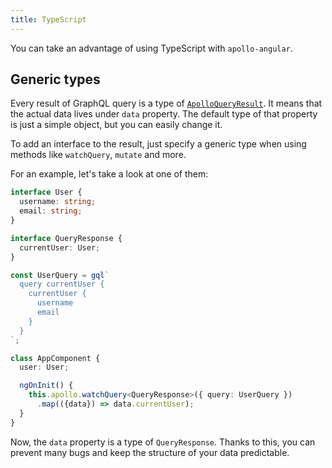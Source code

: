 ```yaml
---
title: TypeScript
---
```


You can take an advantage of using TypeScript with `apollo-angular`.

<h2 id="generic-types">Generic types</h2>

Every result of GraphQL query is a type of [`ApolloQueryResult`][ApolloQueryResult]. It means that the actual data lives under `data` property. The default type of that property is just a simple object, but you can easily change it.

To add an interface to the result, just specify a generic type when using methods like `watchQuery`, `mutate` and more.

For an example, let's take a look at one of them:

```ts
interface User {
  username: string;
  email: string;
}

interface QueryResponse {
  currentUser: User;
}

const UserQuery = gql`
  query currentUser {
    currentUser {
      username
      email
    }
  }
`;

class AppComponent {
  user: User;

  ngOnInit() {
    this.apollo.watchQuery<QueryResponse>({ query: UserQuery })
      .map(({data}) => data.currentUser);
  }
}
```



Now, the `data` property is a type of `QueryResponse`.
Thanks to this, you can prevent many bugs and keep the structure of your data predictable.

[ApolloQueryResult]: /core/apollo-client-api.html#ApolloQueryResult
